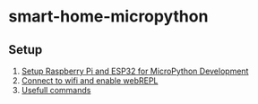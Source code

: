# smart-home-micropython

## Setup
1. [Setup Raspberry Pi and ESP32 for MicroPython Development](/setup-rp-dev/) 
2. [Connect to wifi and enable webREPL](/setup-rp-dev/setup-webrepl/) 
3. [Usefull commands](/setup-rp-dev/useful-commands/) 
